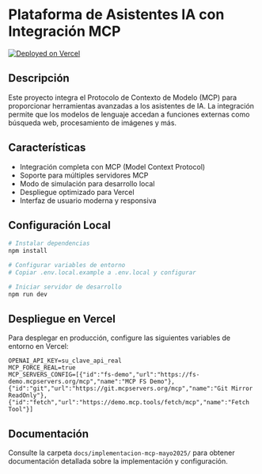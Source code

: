 # Plataforma de Asistentes IA con Integración MCP

[![Deployed on Vercel](https://img.shields.io/badge/Deployed%20on-Vercel-black?style=for-the-badge&logo=vercel)](https://vercel.com/pac0ns-projects/orbia-asistentes-mcp)

## Descripción

Este proyecto integra el Protocolo de Contexto de Modelo (MCP) para proporcionar herramientas avanzadas a los asistentes de IA. La integración permite que los modelos de lenguaje accedan a funciones externas como búsqueda web, procesamiento de imágenes y más.

## Características

- Integración completa con MCP (Model Context Protocol)
- Soporte para múltiples servidores MCP
- Modo de simulación para desarrollo local
- Despliegue optimizado para Vercel
- Interfaz de usuario moderna y responsiva

## Configuración Local

```bash
# Instalar dependencias
npm install

# Configurar variables de entorno
# Copiar .env.local.example a .env.local y configurar

# Iniciar servidor de desarrollo
npm run dev
```

## Despliegue en Vercel

Para desplegar en producción, configure las siguientes variables de entorno en Vercel:

```
OPENAI_API_KEY=su_clave_api_real
MCP_FORCE_REAL=true
MCP_SERVERS_CONFIG=[{"id":"fs-demo","url":"https://fs-demo.mcpservers.org/mcp","name":"MCP FS Demo"},{"id":"git","url":"https://git.mcpservers.org/mcp","name":"Git Mirror ReadOnly"},{"id":"fetch","url":"https://demo.mcp.tools/fetch/mcp","name":"Fetch Tool"}]
```

## Documentación

Consulte la carpeta `docs/implementacion-mcp-mayo2025/` para obtener documentación detallada sobre la implementación y configuración.